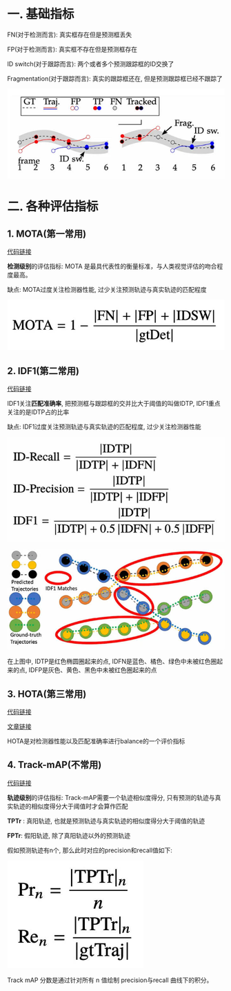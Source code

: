 # 一. 基础指标

FN(对于检测而言): 真实框存在但是预测框丢失

FP(对于检测而言): 真实框不存在但是预测框存在

ID switch(对于跟踪而言): 两个或者多个预测跟踪框的ID交换了

Fragmentation(对于跟踪而言): 真实的跟踪框还在, 但是预测跟踪框已经不跟踪了

![](assets/basic.jpg)

# 二. 各种评估指标

## 1. MOTA(第一常用)

[代码链接](https://github.com/JonathonLuiten/TrackEval/blob/master/trackeval/metrics/clear.py)

**检测级别**的评估指标: MOTA 是最具代表性的衡量标准，与人类视觉评估的吻合程度最高。

缺点: MOTA过度关注检测器性能, 过少关注预测轨迹与真实轨迹的匹配程度

![](assets/mota.jpg)

## 2. IDF1(第二常用)

[代码链接](https://github.com/JonathonLuiten/TrackEval/blob/master/trackeval/metrics/identity.py)

IDF1关注**匹配准确率**, 把预测框与跟踪框的交并比大于阈值的叫做IDTP, IDF1重点关注的是IDTP占的比率

缺点: IDF1过度关注预测轨迹与真实轨迹的匹配程度, 过少关注检测器性能

![](assets/idf1.jpg)

![](assets/idf12.jpg)

在上图中, IDTP是红色椭圆圈起来的点, IDFN是蓝色、橘色、绿色中未被红色圈起来的点, IDFP是灰色、黄色、黑色中未被红色圈起来的点

## 3. HOTA(第三常用)

[代码链接](https://github.com/JonathonLuiten/TrackEval/blob/master/trackeval/metrics/hota.py)

[文章链接](https://jonathonluiten.medium.com/how-to-evaluate-tracking-with-the-hota-metrics-754036d183e1)

HOTA是对检测器性能以及匹配准确率进行balance的一个评价指标

## 4. Track-mAP(不常用)

[代码链接](https://github.com/JonathonLuiten/TrackEval/blob/master/trackeval/metrics/track_map.py)

**轨迹级别**的评估指标: Track-mAP需要一个轨迹相似度得分, 只有预测的轨迹与真实轨迹的相似度得分大于阈值时才会算作匹配

**TPTr** : 真阳轨迹, 也就是预测轨迹与真实轨迹的相似度得分大于阈值的轨迹

**FPTr**: 假阳轨迹, 除了真阳轨迹以外的预测轨迹

假如预测轨迹有n个, 那么此时对应的precision和recall值如下:

![](assets/map1.jpg)

Track mAP 分数是通过针对所有 n 值绘制 precision与recall 曲线下的积分。





